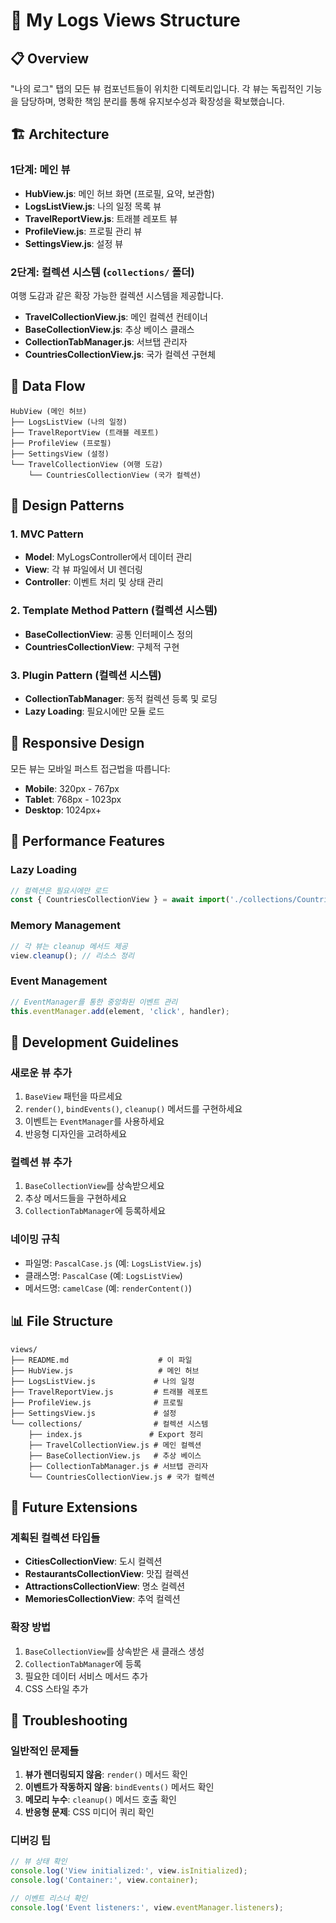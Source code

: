 # 📁 My Logs Views Structure

## 📋 Overview
"나의 로그" 탭의 모든 뷰 컴포넌트들이 위치한 디렉토리입니다. 각 뷰는 독립적인 기능을 담당하며, 명확한 책임 분리를 통해 유지보수성과 확장성을 확보했습니다.

## 🏗️ Architecture

### **1단계: 메인 뷰**
- **HubView.js**: 메인 허브 화면 (프로필, 요약, 보관함)
- **LogsListView.js**: 나의 일정 목록 뷰
- **TravelReportView.js**: 트래블 레포트 뷰
- **ProfileView.js**: 프로필 관리 뷰
- **SettingsView.js**: 설정 뷰

### **2단계: 컬렉션 시스템** (`collections/` 폴더)
여행 도감과 같은 확장 가능한 컬렉션 시스템을 제공합니다.

- **TravelCollectionView.js**: 메인 컬렉션 컨테이너
- **BaseCollectionView.js**: 추상 베이스 클래스
- **CollectionTabManager.js**: 서브탭 관리자
- **CountriesCollectionView.js**: 국가 컬렉션 구현체

## 🔄 Data Flow

```
HubView (메인 허브)
├── LogsListView (나의 일정)
├── TravelReportView (트래블 레포트)
├── ProfileView (프로필)
├── SettingsView (설정)
└── TravelCollectionView (여행 도감)
    └── CountriesCollectionView (국가 컬렉션)
```

## 🎯 Design Patterns

### **1. MVC Pattern**
- **Model**: MyLogsController에서 데이터 관리
- **View**: 각 뷰 파일에서 UI 렌더링
- **Controller**: 이벤트 처리 및 상태 관리

### **2. Template Method Pattern** (컬렉션 시스템)
- **BaseCollectionView**: 공통 인터페이스 정의
- **CountriesCollectionView**: 구체적 구현

### **3. Plugin Pattern** (컬렉션 시스템)
- **CollectionTabManager**: 동적 컬렉션 등록 및 로딩
- **Lazy Loading**: 필요시에만 모듈 로드

## 📱 Responsive Design

모든 뷰는 모바일 퍼스트 접근법을 따릅니다:

- **Mobile**: 320px - 767px
- **Tablet**: 768px - 1023px
- **Desktop**: 1024px+

## 🚀 Performance Features

### **Lazy Loading**
```javascript
// 컬렉션은 필요시에만 로드
const { CountriesCollectionView } = await import('./collections/CountriesCollectionView.js');
```

### **Memory Management**
```javascript
// 각 뷰는 cleanup 메서드 제공
view.cleanup(); // 리소스 정리
```

### **Event Management**
```javascript
// EventManager를 통한 중앙화된 이벤트 관리
this.eventManager.add(element, 'click', handler);
```

## 🔧 Development Guidelines

### **새로운 뷰 추가**
1. `BaseView` 패턴을 따르세요
2. `render()`, `bindEvents()`, `cleanup()` 메서드를 구현하세요
3. 이벤트는 `EventManager`를 사용하세요
4. 반응형 디자인을 고려하세요

### **컬렉션 뷰 추가**
1. `BaseCollectionView`를 상속받으세요
2. 추상 메서드들을 구현하세요
3. `CollectionTabManager`에 등록하세요

### **네이밍 규칙**
- 파일명: `PascalCase.js` (예: `LogsListView.js`)
- 클래스명: `PascalCase` (예: `LogsListView`)
- 메서드명: `camelCase` (예: `renderContent()`)

## 📊 File Structure

```
views/
├── README.md                    # 이 파일
├── HubView.js                   # 메인 허브
├── LogsListView.js             # 나의 일정
├── TravelReportView.js         # 트래블 레포트
├── ProfileView.js              # 프로필
├── SettingsView.js             # 설정
└── collections/                # 컬렉션 시스템
    ├── index.js               # Export 정리
    ├── TravelCollectionView.js # 메인 컬렉션
    ├── BaseCollectionView.js   # 추상 베이스
    ├── CollectionTabManager.js # 서브탭 관리자
    └── CountriesCollectionView.js # 국가 컬렉션
```

## 🔮 Future Extensions

### **계획된 컬렉션 타입들**
- **CitiesCollectionView**: 도시 컬렉션
- **RestaurantsCollectionView**: 맛집 컬렉션
- **AttractionsCollectionView**: 명소 컬렉션
- **MemoriesCollectionView**: 추억 컬렉션

### **확장 방법**
1. `BaseCollectionView`를 상속받은 새 클래스 생성
2. `CollectionTabManager`에 등록
3. 필요한 데이터 서비스 메서드 추가
4. CSS 스타일 추가

## 🐛 Troubleshooting

### **일반적인 문제들**
1. **뷰가 렌더링되지 않음**: `render()` 메서드 확인
2. **이벤트가 작동하지 않음**: `bindEvents()` 메서드 확인
3. **메모리 누수**: `cleanup()` 메서드 호출 확인
4. **반응형 문제**: CSS 미디어 쿼리 확인

### **디버깅 팁**
```javascript
// 뷰 상태 확인
console.log('View initialized:', view.isInitialized);
console.log('Container:', view.container);

// 이벤트 리스너 확인
console.log('Event listeners:', view.eventManager.listeners);
```

